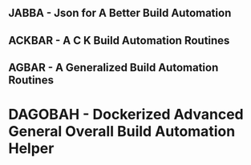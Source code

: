 ## JABBA - Json for A Better Build Automation

## ACKBAR - A C K Build Automation Routines
## AGBAR - A Generalized Build Automation Routines

# DAGOBAH - Dockerized Advanced General Overall Build Automation Helper
